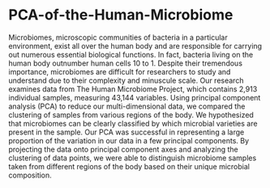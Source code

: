 # PCA-of-the-Human-Microbiome

Microbiomes, microscopic communities of bacteria in a particular environment, exist all over the human body and are responsible for carrying out numerous essential biological functions. 
In fact, bacteria living on the human body outnumber human cells 10 to 1. Despite their tremendous importance, microbiomes are difficult for researchers to study and understand due to their complexity and minuscule scale. 
Our research examines data from The Human Microbiome Project, which contains 2,913 individual samples, measuring 43,144 variables. Using principal component analysis (PCA) to reduce our multi-dimensional data, we compared the clustering of samples from various regions of the body. We hypothesized that microbiomes can be clearly classified by which microbial varieties are present in the sample. 
Our PCA was successful in representing a large proportion of the variation in our data in a few principal components. By projecting the data onto principal component axes and analyzing the clustering of data points, we were able to distinguish microbiome samples taken from different regions of the body based on their unique microbial composition. 
